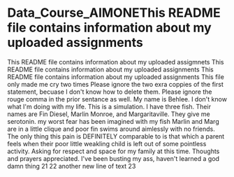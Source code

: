 # Data_Course_AIMONEThis README file contains information about my uploaded assignments
This README file contains information about my uploaded assigmnets
This README file contains information about my uploaded assignments
This README file contains information about my uploaded assignments
This file only made me cry two times
Please ignore the two exra coppies of the first statement, becuase I don't know how to delete them.
 Please ignore the rouge comma in the prior sentance as well.
My name is Behlee.
I don't know what I'm doing with my life.
This is a simulation.
I have three fish.
Their names are Fin Diesel, Marlin Monroe, and Margaritaville.
They give me serotonin.
my worst fear has been imagined with my fish
Marlin and Marg are in a little clique and poor fin swims around aimlessly with no friends.
The only thing this pain is DEFINITELY comparable to is that which a parent feels when their poor little weakling child is left out of some pointless activity.
Asking for respect and space for my family at this time.
Thoughts and prayers appreciated.
I've been busting my ass, haven't learned a god damn thing
21
22 another new line of text
23
